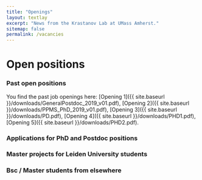 ```yaml
---
title: "Openings"
layout: textlay
excerpt: "News from the Krastanov Lab at UMass Amherst."
sitemap: false
permalink: /vacancies
---
```


# Open positions

### Past open positions

You find the past job openings here:
[Opening 1]({{ site.baseurl }}/downloads/GeneralPostdoc_2019_v01.pdf),
[Opening 2]({{ site.baseurl }}/downloads/PPMS_PhD_2019_v01.pdf),
[Opening 3]({{ site.baseurl }}/downloads/PD.pdf),
[Opening 4]({{ site.baseurl }}/downloads/PHD1.pdf),
[Opening 5]({{ site.baseurl }}/downloads/PHD2.pdf).

### Applications for PhD and Postdoc positions

### Master projects for Leiden University students

### Bsc / Master students from elsewhere

